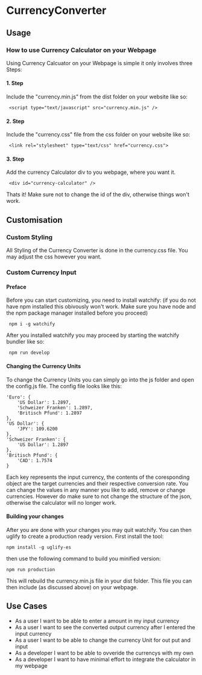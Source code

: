 # CurrencyConverter

## Usage
### How to use Currency Calculator on your Webpage

Using Currency Calcuator on your Webpage is simple it only involves three Steps:

#### 1. Step
Include the "currency.min.js" from the dist folder on your website like so:
```
 <script type="text/javascript" src="currency.min.js" />
```
#### 2. Step
Include the "currency.css" file from the css folder on your website like so:
```
 <link rel="stylesheet" type="text/css" href="currency.css">
```
#### 3. Step
Add the currency Calculator div to you webpage, where you want it.
```
 <div id="currency-calculator" />
```
Thats it! Make sure not to change the id of the div, otherwise things won't work.

## Customisation

### Custom Styling
All Styling of the Currency Converter is done in the currency.css file. You may adjust the css however you want.

### Custom Currency Input
#### Preface
Before you can start customizing, you need to install watchify:
(if you do not have npm installed this obivously won't work. Make sure you have node and the npm package manager installed before you proceed)

```
 npm i -g watchify
```
After you installed watchify you may proceed by starting the watchify bundler like so:
```
 npm run develop
```
#### Changing the Currency Units
To change the Currency Units you can simply go into the js folder and open the config.js file. The config file looks like this:
```
'Euro': {
    'US Dollar': 1.2897,
    'Schweizer Franken': 1.2897,
    'Britisch Pfund': 1.2897
},
'US Dollar': {
    'JPY': 109.6200
},
'Schweizer Franken': {
    'US Dollar': 1.2897
},
'Britisch Pfund': {
    'CAD': 1.7574
}   
``` 
Each key represents the input currency, the contents of the coresponding object are the target currencies and their respective conversion rate.
You can change the values in any manner you like to add, remove or change currencies. However do make sure to not change the structure of the json, otherwise the calculator will no longer work.

#### Building your changes
After you are done with your changes you may quit watchify. You can then uglify to create a production ready version. First install the tool:
```
npm install -g uglify-es
```
then use the following command to build you minified version:
```
npm run production
```
This will rebuild the currency.min.js file in your dist folder. This file you can then include (as discussed above) on your webpage.

## Use Cases
* As a user I want to be able to enter a amount in my input currency
* As a user I want to see the converted output currency after I entered the input currency
* As a user I want to be able to change the currency Unit for out put and input
* As a developer I want to be able to ovveride the currencys with my own
* As a developer I want to have minimal effort to integrate the calculator in my webpage


